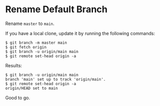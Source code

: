 # Rename Default Branch



Rename `master` to `main`.

If you have a local clone, update it by running the following commands:

```
$ git branch -m master main
$ git fetch origin
$ git branch -u origin/main main
$ git remote set-head origin -a
```

Results:

```
$ git branch -u origin/main main
branch 'main' set up to track 'origin/main'.
$ git remote set-head origin -a
origin/HEAD set to main
```

Good to go.
